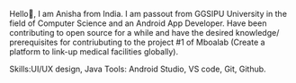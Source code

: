 Hello👋, I am Anisha from India. I am passout from GGSIPU University in the field of Computer Science and an Android App Developer.
Have been contributing to open source for a while and have the desired knowledge/ prerequisites
for contriubuting to the project #1 of  Mboalab (Create a platform to link-up medical facilities globally).

Skills:UI/UX design, Java
Tools: Android Studio, VS code, Git, Github.

